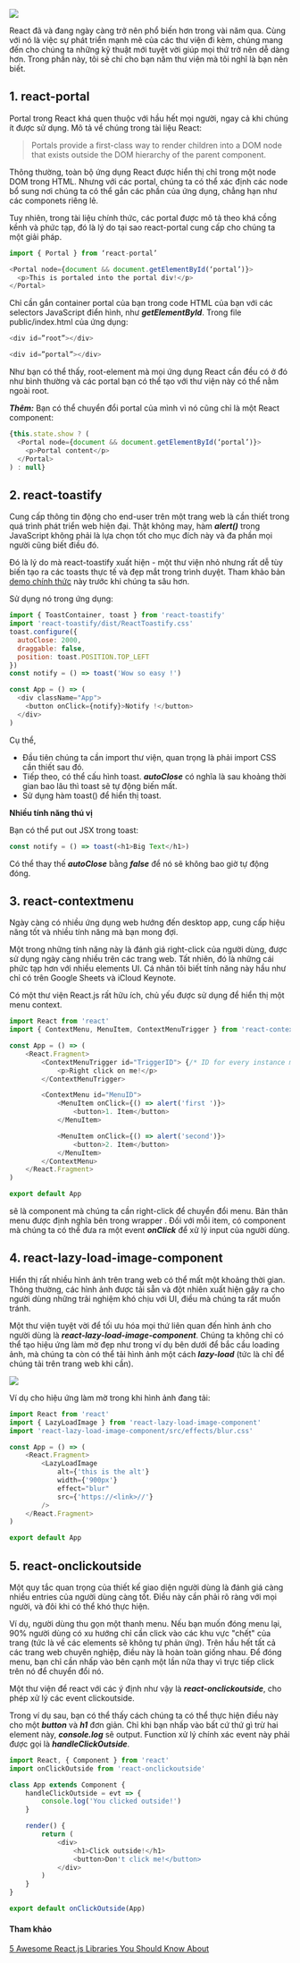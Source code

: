 ![](https://images.viblo.asia/2aab1cd2-05c0-4921-9e1b-da9028ab88bd.png)

React đã và đang ngày càng trở nên phổ biến hơn trong vài năm qua. Cùng với nó là việc sự phát triển mạnh mẽ của các thư viện đi kèm, chúng mang đến cho chúng ta những kỹ thuật mới tuyệt vời giúp mọi thứ trở nên dễ dàng hơn. Trong phần này, tôi sẽ chỉ cho bạn năm thư viện mà tôi nghĩ là bạn nên biết.
## 1. react-portal
Portal trong React khá quen thuộc với hầu hết mọi người, ngay cả khi chúng ít được sử dụng. Mô tả về chúng trong tài liệu React:
> Portals provide a first-class way to render children into a DOM node that exists outside the DOM hierarchy of the parent component.


Thông thường, toàn bộ ứng dụng React được hiển thị chỉ trong một node DOM trong HTML. Nhưng với các portal, chúng ta có thể xác định các node bổ sung nơi chúng ta có thể gắn các phần của ứng dụng, chẳng hạn như các componets riêng lẻ.

Tuy nhiên, trong tài liệu chính thức, các portal được mô tả theo khá cồng kềnh và phức tạp, đó là lý do tại sao react-portal cung cấp cho chúng ta một giải pháp.
```js
import { Portal } from ‘react-portal’

<Portal node={document && document.getElementById(‘portal’)}>
  <p>This is portaled into the portal div!</p>
</Portal>
```
Chỉ cần gắn container portal của bạn trong code HTML của bạn với các selectors JavaScript điển hình, như ***getElementById***.
Trong file public/index.html của ứng dụng:
```js
<div id=”root”></div>

<div id=”portal”></div>
```
Như bạn có thể thấy, root-element mà mọi ứng dụng React cần đều có ở đó như bình thường và các portal bạn có thể tạo với thư viện này có thể nằm ngoài root.

***Thêm:*** Bạn có thể chuyển đổi portal của mình vì nó cũng chỉ là một React component:
```js
{this.state.show ? (
  <Portal node={document && document.getElementById(‘portal’)}>   
    <p>Portal content</p>
  </Portal>
) : null}
```
## 2. react-toastify
Cung cấp thông tin động cho end-user trên một trang web là cần thiết trong quá trình phát triển web hiện đại. Thật không may, hàm ***alert()*** trong JavaScript không phải là lựa chọn tốt cho mục đích này và đa phần mọi người cũng biết điều đó.

Đó là lý do mà react-toastify xuất hiện - một thư viện nhỏ nhưng rất dễ tùy biến tạo ra các toasts thực tế và đẹp mắt trong trình duyệt. Tham khảo bản [demo chính thức](https://fkhadra.github.io/react-toastify/)  này trước khi chúng ta sâu hơn.

Sử dụng nó trong ứng dụng:
```js
import { ToastContainer, toast } from 'react-toastify'
import 'react-toastify/dist/ReactToastify.css'
toast.configure({
  autoClose: 2000,
  draggable: false,
  position: toast.POSITION.TOP_LEFT
})
const notify = () => toast('Wow so easy !')

const App = () => (
  <div className="App">
    <button onClick={notify}>Notify !</button>
  </div>
)
```
Cụ thể,
- Đầu tiên chúng ta cần import thư viện, quan trọng là phải import CSS cần thiết sau đó.
- Tiếp theo, có thể cấu hình toast. ***autoClose*** có nghĩa là sau khoảng thời gian bao lâu thì toast sẽ tự động biến mất.
- Sử dụng hàm toast() để hiển thị toast.

**Nhiều tính năng thú vị**

Bạn có thể put out JSX trong toast:
```js
const notify = () => toast(<h1>Big Text</h1>)
```
Có thể thay thế ***autoClose*** bằng ***false*** để nó sẽ không bao giờ tự động đóng.
## 3. react-contextmenu
Ngày càng có nhiều ứng dụng web hướng đến desktop app, cung cấp hiệu năng tốt và nhiều tính năng mà bạn mong đợi.

Một trong những tính năng này là đánh giá right-click của người dùng, được sử dụng ngày càng nhiều trên các trang web. Tất nhiên, đó là những cái phức tạp hơn với nhiều elements UI. Cá nhân tôi biết tính năng này hầu như chỉ có trên Google Sheets và iCloud Keynote.

Có một thư viện React.js rất hữu ích, chủ yếu được sử dụng để hiển thị một menu context.
```js
import React from 'react'
import { ContextMenu, MenuItem, ContextMenuTrigger } from 'react-contextmenu'

const App = () => (
	<React.Fragment>
		<ContextMenuTrigger id="TriggerID"> {/* ID for every instance must be individual */} 
			<p>Right click on me!</p>
		</ContextMenuTrigger>

		<ContextMenu id="MenuID">
			<MenuItem onClick={() => alert('first ')}>
				<button>1. Item</button>
			</MenuItem>

			<MenuItem onClick={() => alert('second')}>
				<button>2. Item</button>
			</MenuItem>
		</ContextMenu>
	</React.Fragment>
)

export default App
```

**<ContextMothyTrigger>** sẽ là component mà chúng ta cần right-click để chuyển đổi menu. Bản thân menu được định nghĩa bên trong wrapper **<ContextMothy>**. Đối với mỗi item, có component **<MenuItem>** mà chúng ta có thể đưa ra một event ***onClick*** để xử lý input của người dùng.

## 4. react-lazy-load-image-component
Hiển thị rất nhiều hình ảnh trên trang web có thể mất một khoảng thời gian. Thông thường, các hình ảnh được tải sẵn và đột nhiên xuất hiện gây ra cho người dùng những trải nghiệm khó chịu với UI, điều mà chúng ta rất muốn tránh.

Một thư viện tuyệt vời để tối ưu hóa mọi thứ liên quan đến hình ảnh cho người dùng là ***react-lazy-load-image-component***. Chúng ta không chỉ có thể tạo hiệu ứng làm mờ đẹp như trong ví dụ bên dưới để bắc cầu loading ảnh, mà chúng ta còn có thể tải hình ảnh một cách ***lazy-load*** (tức là chỉ để chúng tải trên trang web khi cần). 
    
![](https://images.viblo.asia/770910fd-7d35-4bac-98bc-ed5682b09b26.gif)
    
Ví dụ cho hiệu ứng làm mờ trong khi hình ảnh đang tải:
```js
import React from 'react'
import { LazyLoadImage } from 'react-lazy-load-image-component'
import 'react-lazy-load-image-component/src/effects/blur.css'

const App = () => (
	<React.Fragment>
		<LazyLoadImage
			alt={'this is the alt'}
			width={'900px'}
			effect="blur"
			src={'https://<link>//'} 
		/>
	</React.Fragment>
)

export default App
```
## 5. react-onclickoutside
Một quy tắc quan trọng của thiết kế giao diện người dùng là đánh giá càng nhiều entries của người dùng càng tốt. Điều này cần phải rõ ràng với mọi người, và đôi khi có thể khó thực hiện.
    
Ví dụ, người dùng thu gọn một thanh menu. Nếu bạn muốn đóng menu lại, 90% người dùng có xu hướng chỉ cần click vào các khu vực "chết" của trang (tức là về các elements sẽ không tự phản ứng). Trên hầu hết tất cả các trang web chuyên nghiệp, điều này là hoàn toàn giống nhau. Để đóng menu, bạn chỉ cần nhấp vào bên cạnh một lần nữa thay vì trực tiếp click trên nó để chuyển đổi nó.
    
Một thư viện để react với các ý định như vậy là ***react-onclickoutside***, cho phép xử lý các event clickoutside.
    
Trong ví dụ sau, bạn có thể thấy cách chúng ta có thể thực hiện điều này cho một ***button*** và ***h1*** đơn giản. Chỉ khi bạn nhấp vào bất cứ thứ gì trừ hai element này, ***console.log*** sẽ output. Function xử lý chính xác event này phải được gọi là ***handleClickOutside***.
```js
import React, { Component } from 'react'
import onClickOutside from 'react-onclickoutside'

class App extends Component {
	handleClickOutside = evt => {
		console.log('You clicked outside!')
	}

	render() {
		return (
			<div>
				<h1>Click outside!</h1>
				<button>Don't click me!</button>
			</div>
		)
	}
}

export default onClickOutside(App)
```
    
#### Tham khảo
[5 Awesome React.js Libraries You Should Know About](https://medium.com/better-programming/5-awesome-react-js-libraries-you-should-know-about-ef0274fe4a56)